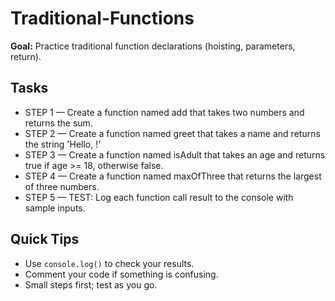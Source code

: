 # Traditional-Functions

**Goal:** Practice traditional function declarations (hoisting, parameters, return).

## Tasks
- STEP 1 — Create a function named add that takes two numbers and returns the sum.
- STEP 2 — Create a function named greet that takes a name and returns the string 'Hello, <name>!'
- STEP 3 — Create a function named isAdult that takes an age and returns true if age >= 18, otherwise false.
- STEP 4 — Create a function named maxOfThree that returns the largest of three numbers.
- STEP 5 — TEST: Log each function call result to the console with sample inputs.

## Quick Tips
- Use `console.log()` to check your results.
- Comment your code if something is confusing.
- Small steps first; test as you go.
